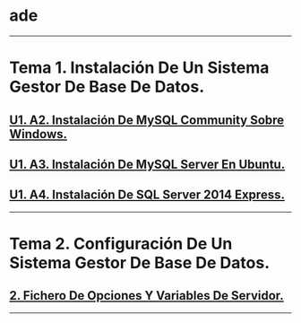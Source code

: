 # ade

---

# **Tema 1. Instalación De Un Sistema Gestor De Base De Datos.**

## **[U1. A2. Instalación De MySQL Community Sobre Windows.](https://github.com/NoeClariNista/ade1718/tree/master/trim1/u1/a2)**

## **[U1. A3. Instalación De MySQL Server En Ubuntu.](https://github.com/NoeClariNista/ade1718/tree/master/trim1/u1/a3)**

## **[U1. A4. Instalación De SQL Server 2014 Express.](https://github.com/NoeClariNista/ade1718/tree/master/trim1/u1/a4)**

---

# **Tema 2. Configuración De Un Sistema Gestor De Base De Datos.**

## **[2. Fichero De Opciones Y Variables De Servidor.](https://github.com/NoeClariNista/ade1718/tree/master/trim1/u2/a2)**

---
